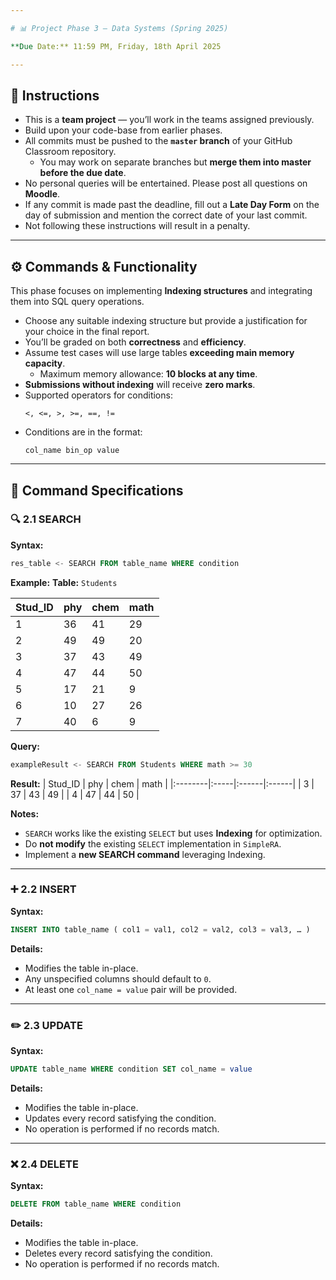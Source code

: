 ```yaml
---

# 📊 Project Phase 3 — Data Systems (Spring 2025)

**Due Date:** 11:59 PM, Friday, 18th April 2025  

---
```


## 📌 Instructions

- This is a **team project** — you’ll work in the teams assigned previously.
- Build upon your code-base from earlier phases.
- All commits must be pushed to the **`master` branch** of your GitHub Classroom repository.
  - You may work on separate branches but **merge them into master before the due date**.
- No personal queries will be entertained. Please post all questions on **Moodle**.
- If any commit is made past the deadline, fill out a **Late Day Form** on the day of submission and mention the correct date of your last commit.
- Not following these instructions will result in a penalty.

---

## ⚙️ Commands & Functionality

This phase focuses on implementing **Indexing structures** and integrating them into SQL query operations.

- Choose any suitable indexing structure but provide a justification for your choice in the final report.
- You’ll be graded on both **correctness** and **efficiency**.
- Assume test cases will use large tables **exceeding main memory capacity**.
  - Maximum memory allowance: **10 blocks at any time**.
- **Submissions without indexing** will receive **zero marks**.
- Supported operators for conditions:
  ```
  <, <=, >, >=, ==, !=
  ```
- Conditions are in the format:
  ```
  col_name bin_op value
  ```

---

## 📖 Command Specifications

### 🔍 2.1 SEARCH

**Syntax:**
```sql
res_table <- SEARCH FROM table_name WHERE condition
```

**Example:**
**Table:** `Students`

| Stud_ID | phy | chem | math |
|:--------|:-----|:------|:------|
| 1 | 36 | 41 | 29 |
| 2 | 49 | 49 | 20 |
| 3 | 37 | 43 | 49 |
| 4 | 47 | 44 | 50 |
| 5 | 17 | 21 | 9 |
| 6 | 10 | 27 | 26 |
| 7 | 40 | 6 | 9 |

**Query:**
```sql
exampleResult <- SEARCH FROM Students WHERE math >= 30
```

**Result:**
| Stud_ID | phy | chem | math |
|:--------|:-----|:------|:------|
| 3 | 37 | 43 | 49 |
| 4 | 47 | 44 | 50 |

**Notes:**
- `SEARCH` works like the existing `SELECT` but uses **Indexing** for optimization.
- Do **not modify** the existing `SELECT` implementation in `SimpleRA`.
- Implement a **new SEARCH command** leveraging Indexing.

---

### ➕ 2.2 INSERT

**Syntax:**
```sql
INSERT INTO table_name ( col1 = val1, col2 = val2, col3 = val3, … )
```

**Details:**
- Modifies the table in-place.
- Any unspecified columns should default to `0`.
- At least one `col_name = value` pair will be provided.

---

### ✏️ 2.3 UPDATE

**Syntax:**
```sql
UPDATE table_name WHERE condition SET col_name = value
```

**Details:**
- Modifies the table in-place.
- Updates every record satisfying the condition.
- No operation is performed if no records match.

---

### ❌ 2.4 DELETE

**Syntax:**
```sql
DELETE FROM table_name WHERE condition
```

**Details:**
- Modifies the table in-place.
- Deletes every record satisfying the condition.
- No operation is performed if no records match.
